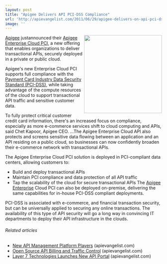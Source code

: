 ```yaml
---
layout: post
title: "Apigee Delivers API PCI-DSS Compliance"
url: 'http://apievangelist.com/2011/06/29/apigee-delivers-on-api-pci-dss-compliance/'
image: ''
---
```


[<img src="http://kinlane-productions.s3.amazonaws.com/api-service-providers/apigee-logo.gif" alt="" width="250" align="right" />][1][Apigee][1] justannounced their [Apigee Enterprise Cloud PCI][2], a new offering that enables organizations to deliver transactional APIs, securely deployed in a private or public cloud.

Apigee's new Enterprise Cloud PCI supports full compliance with the [Payment Card Industry Data Security Standard (PCI-DSS)][3], while taking advantage of the compute resources of the cloud to support transactional API traffic and sensitive customer data.

To fully protect critical customer credit card information, there's an increased focus on compliance, especially as more e-commerce services shift to cloud computing and APIs, said Chet Kapoor, Apigee CEO. ...The Apigee Enterprise Cloud API also protects and screens sensitive data flowing between an application and an API residing on a public cloud, so businesses can now confidently broaden their e-commerce network with transactional APIs.

The Apigee Enterprise Cloud PCI solution is deployed in PCI-compliant data centers, allowing customers to:

  * Build and deploy transactional APIs
  * Maintain PCI compliance and data protection of all API traffic
  * Tap the scalability of the cloud for secure transactional APIs
The [Apigee Enterprise][4] Cloud PCI can also be deployed on-premise, delivering the same capabilities for in-house PCI-DSS compliant deployments.

PCI-DSS is associated with e-commerce, and financial transaction security, but can be universally applied to securing any online transactions. The availability of this type of API security will go a long way in convincing IT departments to deploy their API infrastructure in the clouds.

######  Related articles

  * [New API Management Platform Players][5] (apievangelist.com)
  * [Open Source API Billing and Traffic Control][6] (apievangelist.com)
  * [Layer 7 Technologies Launches New API Portal][7] (apievangelist.com)

   [1]: http://apigee.com/ (Apigee)
   [2]: http://forms.apigee.com/acton/form/549/001c:d-0002/0/index.htm (Apigee Enterprise Cloud PCI)
   [3]: https://www.pcisecuritystandards.org/security_standards/ (Payment Card Industry Data Security Standard)
   [4]: http://blog.apievangelist.com/2010/10/10/apigee-api-services/ (Apigee Enterprise)
   [5]: http://blog.apievangelist.com/2011/06/17/new-api-management-platform-players/
   [6]: http://blog.apievangelist.com/2011/05/21/open-source-api-billing-and-traffic-control/
   [7]: http://blog.apievangelist.com/2011/06/17/layer-7-technologies-launches-new-api-portal/
